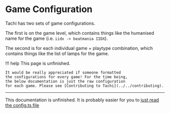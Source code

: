 # Game Configuration

Tachi has two sets of game configurations.

The first is on the game level, which contains things
like the humanised name for the game (i.e. `iidx -> beatmania IIDX`).

The second is for each individual game + playtype
combination, which contains things like the list of
lamps for the game.

!!! help
	This page is unfinished.

	It would be really appreciated if someone formatted
	the configurations for every game! For the time being,
	the below documentation is just the raw configuration
	for each game. Please see [Contributing to Tachi](../../contributing).

*****

This documentation is unfinished. It is probably easier for you to [just read the config.ts file](https://github.com/zkrising/Tachi/tree/main/common/src/config/config.ts)
